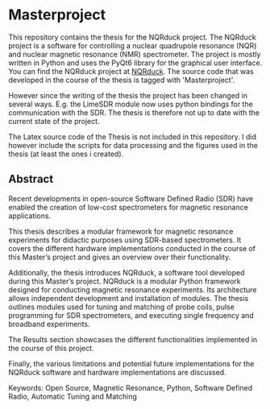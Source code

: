  # Masterproject

This repository contains the thesis for the NQRduck project. The NQRduck project is a software for controlling a nuclear quadrupole resonance (NQR) and nuclear magnetic resonance (NMR) spectrometer. The project is mostly written in Python and uses the PyQt6 library for the graphical user interface. You can find the NQRduck project at [NQRduck](https://github.com/nqrduck). The source code that was developed in the course of the thesis is tagged with 'Masterproject'.

However since the writing of the thesis the project has been changed in several ways. E.g. the LimeSDR module now uses python bindings for the communication with the SDR. The thesis is therefore not up to date with the current state of the project.

The Latex source code of the Thesis is not included in this repository. I did however include the scripts for data processing and the figures used in the thesis (at least the ones i created).

## Abstract
Recent developments in open-source Software Defined Radio (SDR) have enabled the creation of low-cost spectrometers for magnetic resonance applications.

This thesis describes a modular framework for magnetic resonance experiments for didactic purposes using SDR-based spectrometers. It covers the different hardware implementations conducted in the course of this Master’s project and gives an overview over their functionality. 

Additionally, the thesis introduces NQRduck, a software tool developed during this Master’s project. NQRduck is a modular Python framework designed for conducting magnetic resonance experiments. Its architecture allows independent development and installation of modules. The thesis outlines modules used for tuning and matching of probe coils, pulse programming for SDR spectrometers, and executing single frequency and broadband experiments.

The Results section showcases the different functionalities implemented in the course of this project.

Finally, the various limitations and potential future implementations for the NQRduck software and hardware implementations are discussed.

Keywords: Open Source, Magnetic Resonance, Python, Software Defined Radio, Automatic Tuning and Matching


